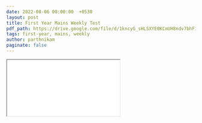 ```yaml
---
date: 2022-08-06 00:00:00  +0530
layout: post
title: First Year Mains Weekly Test
pdf_path: https://drive.google.com/file/d/1kncyG_sHLSXYE0KCmUH8ndv7bhF1tobN/preview?usp=drive_link
tags: first-year, mains, weekly
author: parthnikam
paginate: false
---
```


<iframe class="embed-pdf" src="{{ page.pdf_path }}#toolbar=0" seamless="seamless" scrolling="no" style="overflow:hidden"></iframe>

